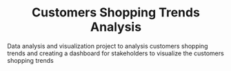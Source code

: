 <h1 align="center" id="title">Customers Shopping Trends Analysis</h1>

<p id="description">Data analysis and visualization project to analysis customers shopping trends and creating a dashboard for stakeholders to visualize the customers shopping trends</p>
